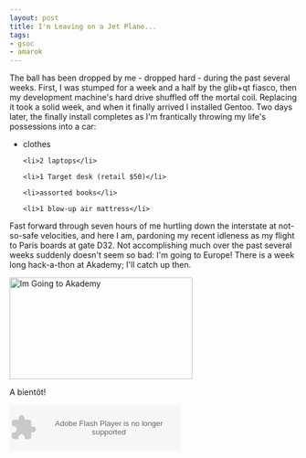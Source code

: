 ```yaml
--- 
layout: post
title: I'm Leaving on a Jet Plane...
tags: 
- gsoc
- amarok
---
```

The ball has been dropped by me - dropped hard - during the past several weeks. First, I was stumped for a week and a half by the glib+qt fiasco, then my development machine's hard drive shuffled off the mortal coil. Replacing it took a solid week, and when it finally arrived I installed Gentoo. Two days later, the finally install completes as I'm frantically throwing my life's possessions into a car:
<ul>
	<li>clothes</li>

	<li>2 laptops</li>

	<li>1 Target desk (retail $50)</li>

	<li>assorted books</li>

	<li>1 blow-up air mattress</li>
</ul>
Fast forward through seven hours of me hurtling down the interstate at not-so-safe velocities, and here I am, pardoning my recent idleness as my flight to Paris boards at gate D32. Not accomplishing much over the past several weeks suddenly doesn't seem so bad: I'm going to Europe! There is a week long hack-a-thon at Akademy; I'll catch up then.

<a href="http://akademy.kde.org"><img alt="Im Going to Akademy" src="http://blog.lydiapintscher.de/wp-content/igta2008.png" title="Im Going to Akademy" width="320" height="178" /></a>

A bientôt!

<embed src="http://www.seeqpod.net/cache/seeqpodSlimlineEmbed.swf" wmode="transparent" width="300" height="80" type="application/x-shockwave-flash" flashvars="domain=http://www.seeqpod.com&playlistXMLPath=http://www.seeqpod.com/api/music/getPlaylist?playlist_id=f3ea4fd4e8"></embed>
